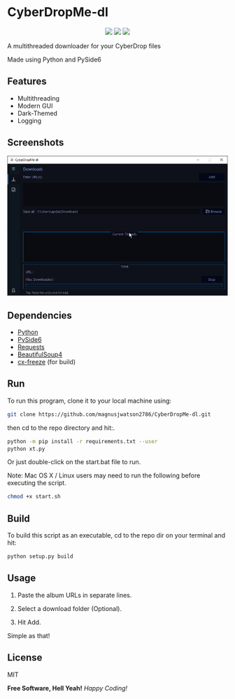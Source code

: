 <p align="center"><h1> CyberDropMe-dl </h1></p>
<p align="center">
<img src="https://img.shields.io/github/repo-size/magnusjwatson2786/CyberDropMe-dl">
<img src="https://img.shields.io/github/last-commit/magnusjwatson2786/CyberDropMe-dl">
<img src="https://img.shields.io/github/license/magnusjwatson2786/CyberDropMe-dl">
</p>
A multithreaded downloader for your CyberDrop files

Made using Python and PySide6 

## Features
- Multithreading
- Modern GUI
- Dark-Themed
- Logging

## Screenshots
![Alt text](screenshots/img1.png?raw=true "CyberDropMe-dl")

## Dependencies
- [Python]
- [PySide6]
- [Requests]
- [BeautifulSoup4]
- [cx-freeze] (for build)

## Run
To run this program, clone it to your local machine using: 
```sh
git clone https://github.com/magnusjwatson2786/CyberDropMe-dl.git
```
then cd to the repo directory and hit:.
```sh
python -m pip install -r requirements.txt --user
python xt.py
```
Or just double-click on the start.bat file to run.

Note:  Mac OS X / Linux users may need to run the following before executing the script.
```sh
chmod +x start.sh
```

## Build
To build this script as an executable, cd to the repo dir on your terminal and hit:

```sh
python setup.py build
```

## Usage

1. Paste the album URLs in separate lines.

2. Select a download folder (Optional).

3. Hit Add.

Simple as that!

## License

MIT

**Free Software, Hell Yeah!**
*Happy Coding!*

[//]: # (links)
    
   [Python]: <https://www.python.org/>
   [PySide6]: <https://pypi.org/project/PySide6/>
   [Requests]: <https://pypi.org/project/requests/>
   [BeautifulSoup4]: <https://pypi.org/project/beautifulsoup4/>
   [cx-freeze]: <https://pypi.org/project/cx-Freeze/>
   [Material Theme UI]: <https://www.material-theme.com/>
